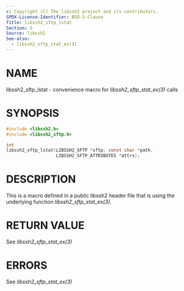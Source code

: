 ```yaml
---
c: Copyright (C) The libssh2 project and its contributors.
SPDX-License-Identifier: BSD-3-Clause
Title: libssh2_sftp_lstat
Section: 3
Source: libssh2
See-also:
  - libssh2_sftp_stat_ex(3)
---
```


# NAME

libssh2_sftp_lstat - convenience macro for *libssh2_sftp_stat_ex(3)* calls

# SYNOPSIS

~~~c
#include <libssh2.h>
#include <libssh2_sftp.h>

int
libssh2_sftp_lstat(LIBSSH2_SFTP *sftp, const char *path,
                   LIBSSH2_SFTP_ATTRIBUTES *attrs);
~~~

# DESCRIPTION

This is a macro defined in a public libssh2 header file that is using the
underlying function *libssh2_sftp_stat_ex(3)*.

# RETURN VALUE

See *libssh2_sftp_stat_ex(3)*

# ERRORS

See *libssh2_sftp_stat_ex(3)*
